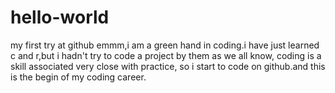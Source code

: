 # hello-world
my first try at github 
emmm,i am a green hand in coding.i have just learned c and r,but i hadn't try to code a project by them
as we all know, coding is a skill associated very close with practice, so i start to code on github.and
this is the begin of my coding career.
